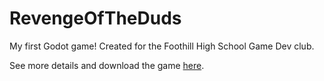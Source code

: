 # RevengeOfTheDuds
My first Godot game! Created for the Foothill High School Game Dev club.

See more details and download the game <a href = "https://studio-heart-engine.itch.io">here</a>.
